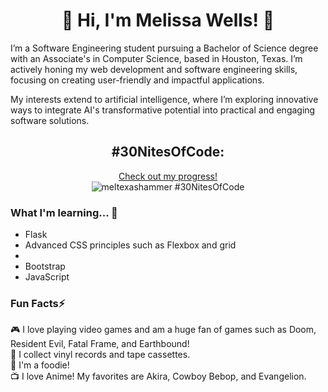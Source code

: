 <html>
  <body>
    <h1 align="center">👋 Hi, I'm Melissa Wells! 🤠</h1>
    <p>I’m a Software Engineering student pursuing a Bachelor of Science degree with an Associate's in Computer Science, based in Houston, Texas. I’m actively honing my web development and software engineering skills, focusing on creating user-friendly and impactful applications.</p>
<p>My interests extend to artificial intelligence, where I’m exploring innovative ways to integrate AI's transformative potential into practical and engaging software solutions.</p>
    <h2 align ="center">#30NitesOfCode:</h2>

<p align ="center">
  <a href="https://www.codedex.io/@meltexashammer/30-nites-of-code">Check out my progress!</a>
  <br>
  <img src="https://www.codedex.io/api/petStatus?user=meltexashammer" alt="meltexashammer #30NitesOfCode">
</p>
<h3>What I'm learning... 🌱</h3>
<ul>
  <li>Flask</li>
  <li>Advanced CSS principles such as Flexbox and grid<li>
  <li>Bootstrap</li>
  <li>JavaScript</li>
</ul>
<h3>Fun Facts⚡</h3>
<p>
  🎮 I love playing video games and am a huge fan of games such as Doom, Resident Evil, Fatal Frame, and Earthbound!<br>
  🎵 I collect vinyl records and tape cassettes.<br>
  🍜 I'm a foodie!<br>
  📺 I love Anime! My favorites are Akira, Cowboy Bebop, and Evangelion. 

                                                                                   
  </body>
</html>



<!---
Mel-Wells/Mel-Wells is a ✨ special ✨ repository because its `README.md` (this file) appears on your GitHub profile.
You can click the Preview link to take a look at your changes.
--->

